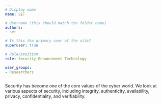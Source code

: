 ```yaml
---
# Display name
name: SET

# Username (this should match the folder name)
authors:
- set

# Is this the primary user of the site?
superuser: true

# Role/position
role: Security Enhancement Technology

user_groups:
- Researchers
---
```

Security has become one of the core values of the cyber world. We look at various aspects of security, including integrity, authenticity, availability, privacy, confidentiality, and verifiability.
